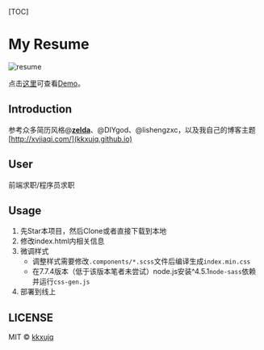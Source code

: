 [TOC]

# My Resume

![resume](http://oe8r161mt.bkt.clouddn.com/resume/resume.jpg?imageView/2/w/200/q/100)

点击[这里](https://htmlpreview.github.io/?https://github.com/kkxujq/Resume/blob/master/index.html)可查看[Demo](https://htmlpreview.github.io/?https://github.com/kkxujq/Resume/blob/master/index.html)。

## Introduction

参考众多简历风格@[**zelda**](https://github.com/zelda/Resume)、@DIYgod、@lishengzxc，以及我自己的博客主题 [http://xvjiaqi.com/](kkxujq.github.io)

## User

前端求职/程序员求职

## Usage

1. 先Star本项目，然后Clone或者直接下载到本地
1. 修改index.html内相关信息
1. 微调样式
   - 调整样式需要修改`.components/*.scss`文件后编译生成`index.min.css`
   - 在7.7.4版本（低于该版本笔者未尝试）node.js安装^4.5.1`node-sass`依赖并运行`css-gen.js`
1. 部署到线上

## LICENSE

MIT © [kkxujq](https://github.com/kkxujq)
